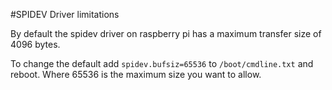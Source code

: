 #SPIDEV Driver limitations

By default the spidev driver on raspberry pi has a maximum transfer size of 4096 bytes.

To change the default add `spidev.bufsiz=65536` to `/boot/cmdline.txt` and reboot. Where 65536 is the maximum size you want to allow.